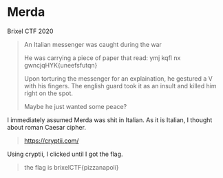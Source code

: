 # Merda

Brixel CTF 2020

> An Italian messenger was caught during the war
>
>He was carrying a piece of paper that read: ymj kqfl nx gwncjqHYK{uneefsfutqn}
>
>Upon torturing the messenger for an explaination, he gestured a V with his fingers. The english guard took it as an insult and killed him right on the spot.
>
>Maybe he just wanted some peace?

I immediately assumed Merda was shit in Italian. As it is Italian, I thought about roman Caesar cipher. 

> <https://cryptii.com/>

Using cryptii, I clicked until I got the flag.

> the flag is brixelCTF{pizzanapoli}